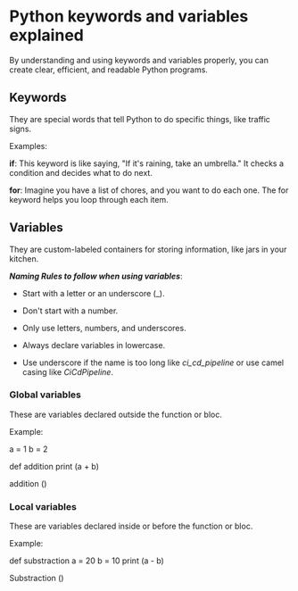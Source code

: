# Python keywords and variables explained

By understanding and using keywords and variables properly, you can create clear, efficient, and readable Python programs.


## Keywords

They are special words that tell Python to do specific things, like traffic signs.

Examples:

**if**: This keyword is like saying, "If it's raining, take an umbrella." It checks a condition and decides what to do next.

**for**: Imagine you have a list of chores, and you want to do each one. The for keyword helps you loop through each item.


## Variables

They are custom-labeled containers for storing information, like jars in your kitchen.

***Naming Rules to follow when using variables***:

- Start with a letter or an underscore (_).

- Don't start with a number.
    
- Only use letters, numbers, and underscores.
    
- Always declare variables in lowercase.

- Use underscore if the name is too long like *ci_cd_pipeline* or use camel casing like *CiCdPipeline*.


### Global variables

These are variables declared outside the function or bloc. 

Example:

a = 1
b = 2

def addition
  print (a + b)

addition ()


### Local variables

These are variables declared inside or before the function or bloc. 

Example:

def substraction
  a = 20
  b = 10
  print (a - b)

Substraction ()
